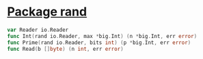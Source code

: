 # [Package rand](https://golang.org/pkg/crypto/rand/)

```go
var Reader io.Reader
func Int(rand io.Reader, max *big.Int) (n *big.Int, err error)
func Prime(rand io.Reader, bits int) (p *big.Int, err error)
func Read(b []byte) (n int, err error)
```

